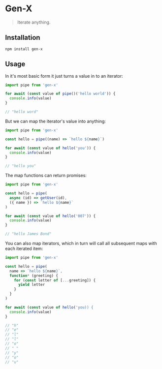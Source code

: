 # Gen-X

> Iterate anything.

## Installation

```
npm install gen-x
```

## Usage

In it's most basic form it just turns a value in to an iterator:

```javascript
import pipe from 'gen-x'

for await (const value of pipe()('hello world')) {
  console.info(value)
}

// "hello word"
```

But we can map the iterator's value into anything:

```javascript
import pipe from 'gen-x'

const hello = pipe((name) => `hello ${name}`)

for await (const value of hello('you')) {
  console.info(value)
}

// "hello you"
```

The map functions can return promises:

```javascript
import pipe from 'gen-x'

const hello = pipe(
  async (id) => getUser(id),
  ({ name }) => `hello ${name}`
)

for await (const value of hello('007')) {
  console.info(value)
}

// "hello James Bond"
```

You can also map iterators, which in turn will call all subsequent maps with each iterated item:

```javascript
import pipe from 'gen-x'

const hello = pipe(
  name => `hello ${name}`,
  function* (greeting) {
    for (const letter of [...greeting]) {
      yield letter
    }
  }
)

for await (const value of hello('you)) {
  console.info(value)
}

// "h"
// "e"
// "l"
// "l"
// "o"
// " "
// "y"
// "o"
// "u"
```

